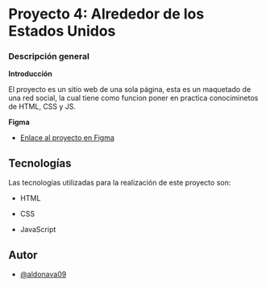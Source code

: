 # Proyecto 4: Alrededor de los Estados Unidos

### Descripción general

**Introducción**    
  
El proyecto es un sitio web de una sola página, esta es un maquetado de una red social, la cual tiene como funcion poner en practica conociminetos de HTML, CSS y JS. 
  
**Figma**  
  
* [Enlace al proyecto en Figma](https://www.figma.com/file/LDMgqWesKpQkIwhOfEBuTS/WEB%2C-Sprint-5%3A-Around-The-U.S.-%7C-desktop-%2B-mobile?node-id=0%3A1)
  
## Tecnologías

Las tecnologías utilizadas para la realización de este proyecto son:

- HTML

- CSS

- JavaScript

## Autor

- [@aldonava09](https://github.com/aldonava09)